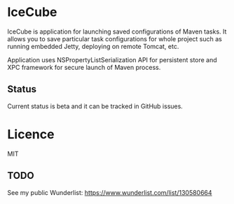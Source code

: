 # IceCube

IceCube is application for launching saved configurations of Maven tasks. It allows you to save particular task
configurations for whole project such as running embedded Jetty, deploying on remote Tomcat, etc.

Application uses NSPropertyListSerialization API for persistent store and XPC framework for secure launch of Maven process.

## Status
Current status is beta and it can be tracked in GitHub issues.
 
# Licence
MIT

## TODO

See my public Wunderlist: https://www.wunderlist.com/list/130580664
